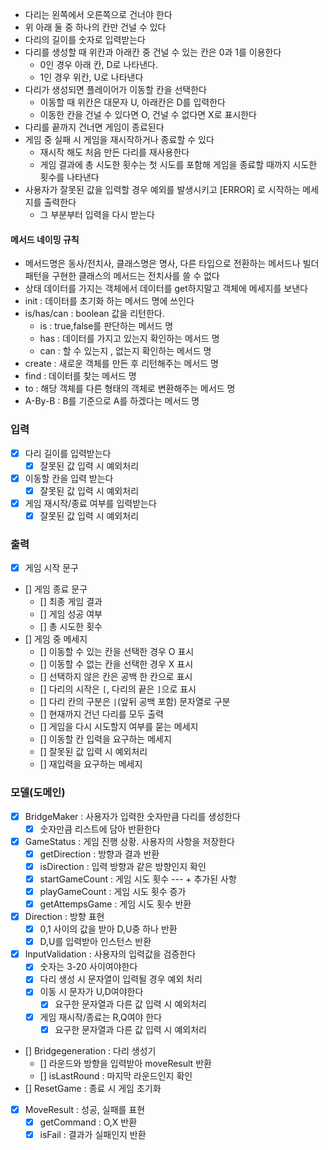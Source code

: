 - 다리는 왼쪽에서 오른쪽으로 건너야 한다
- 위 아래 둘 중 하나의 칸만 건널 수 있다
- 다리의 길이를 숫자로 입력받는다
- 다리를 생성할 때 위칸과 아래칸 중 건널 수 있는 칸은 0과 1를 이용한다
  - 0인 경우 아래 칸, D로 나타낸다.
  - 1인 경우 위칸, U로 나타낸다
- 다리가 생성되면 플레이어가 이동할 칸을 선택한다
  - 이동할 때 위칸은 대문자 U, 아래칸은 D를 입력한다
  - 이동한 칸을 건널 수 있다면 O, 건널 수 없다면 X로 표시한다
- 다리를 끝까지 건너면 게임이 종료된다
- 게임 중 실패 시 게임을 재시작하거나 종료할 수 있다
  - 재시작 해도 처음 만든 다리를 재사용한다
  - 게임 결과에 총 시도한 횟수는 첫 시도를 포함해 게임을 종료할 때까지 시도한 횟수를 나타낸다
- 사용자가 잘못된 값을 입력할 경우 예외를 발생시키고 [ERROR] 로 시작하는 메세지를 출력한다
  - 그 부분부터 입력을 다시 받는다

#### 메서드 네이밍 규칙
- 메서드명은 동사/전치사, 클래스명은 명사, 다른 타입으로 전환하는 메서드나 빌더 패턴을 구현한 클래스의 메서드는 전치사를 쓸 수 없다
- 상태 데이터를 가지는 객체에서 데이터를 get하지말고 객체에 메세지를 보낸다
- init : 데이터를 초기화 하는 메서드 명에 쓰인다
- is/has/can : boolean 값을 리턴한다. 
  - is : true,false를 판단하는 메서드 명
  - has : 데이터를 가지고 있는지 확인하는 메서드 명
  - can : 할 수 있는지 , 없는지 확인하는 메서드 명
- create : 새로운 객체를 만든 후 리턴해주는 메서드 명
- find : 데이터를 찾는 메서드 명
- to : 해당 객체를 다른 형태의 객체로 변환해주는 메서드 명
- A-By-B : B를 기준으로 A를 하겠다는 메서드 명

### 입력
- [x] 다리 길이를 입력받는다
  - [x] 잘못된 값 입력 시 예외처리
- [x] 이동할 칸을 입력 받는다
  - [x] 잘못된 값 입력 시 예외처리
- [x] 게임 재시작/종료 여부를 입력받는다
  - [x] 잘못된 값 입력 시 예외처리
### 출력
- [x] 게임 시작 문구
- [] 게임 종료 문구
  - [] 최종 게임 결과
  - [] 게임 성공 여부
  - [] 총 시도한 횟수
- [] 게임 중 메세지
  - [] 이동할 수 있는 칸을 선택한 경우 O 표시
  - [] 이동할 수 없는 칸을 선택한 경우 X 표시
  - [] 선택하지 않은 칸은 공백 한 칸으로 표시
  - [] 다리의 시작은 `[`, 다리의 끝은 `]`으로 표시
  - [] 다리 칸의 구분은 ` | `(앞뒤 공백 포함) 문자열로 구분
  - [] 현재까지 건넌 다리를 모두 출력
  - [] 게임을 다시 시도할지 여부를 묻는 메세지
  - [] 이동할 칸 입력을 요구하는 메세지
  - [] 잘못된 값 입력 시 예외처리
  - [] 재입력을 요구하는 메세지
### 모델(도메인)
- [x] BridgeMaker : 사용자가 입력한 숫자만큼 다리를 생성한다
  - [x] 숫자만큼 리스트에 담아 반환한다
- [x] GameStatus : 게임 진행 상황. 사용자의 사항을 저장한다
  - [x] getDirection : 방향과 결과 반환
  - [x] isDirection : 입력 방향과 같은 방향인지 확인
  - [x] startGameCount : 게임 시도 횟수
  --- + 추가된 사항
  - [x] playGameCount : 게임 시도 횟수 증가
  - [x] getAttempsGame : 게임 시도 횟수 반환
- [x] Direction : 방향 표현
  - [x] 0,1 사이의 값을 받아 D,U중 하나 반환
  - [x] D,U를 입력받아 인스턴스 반환
- [x] InputValidation : 사용자의 입력값을 검증한다
  - [x] 숫자는 3-20 사이여야한다
  - [x] 다리 생성 시 문자열이 입력될 경우 예외 처리
  - [x] 이동 시 문자가 U,D여야한다
    - [x] 요구한 문자열과 다른 값 입력 시 예외처리
  - [x] 게임 재시작/종료는 R,Q여야 한다
    - [x] 요구한 문자열과 다른 값 입력 시 예외처리
- [] Bridgegeneration : 다리 생성기
  - [] 라운드와 방향을 입력받아 moveResult 반환
  - [] isLastRound : 마지막 라운드인지 확인
- [] ResetGame : 종료 시 게임 초기화
- [x] MoveResult : 성공, 실패를 표현
  - [x] getCommand : O,X 반환
  - [x] isFail : 결과가 실패인지 반환

